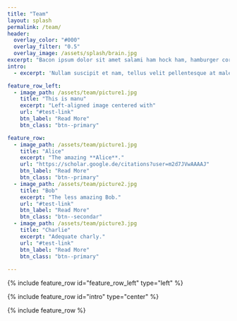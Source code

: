 ```yaml
---
title: "Team"
layout: splash
permalink: /team/
header:
  overlay_color: "#000"
  overlay_filter: "0.5"
  overlay_image: /assets/splash/brain.jpg
excerpt: "Bacon ipsum dolor sit amet salami ham hock ham, hamburger corned beef short ribs kielbasa biltong t-bone drumstick tri-tip tail sirloin pork chop."
intro: 
  - excerpt: 'Nullam suscipit et nam, tellus velit pellentesque at malesuada, enim eaque. Quis nulla, netus tempor in diam gravida tincidunt, *proin faucibus* voluptate felis id sollicitudin. Centered with `type="center"`'

feature_row_left:
  - image_path: /assets/team/picture1.jpg
    title: "This is manu"
    excerpt: "Left-aligned image centered with"
    url: "#test-link"
    btn_label: "Read More"
    btn_class: "btn--primary"

feature_row:
  - image_path: /assets/team/picture1.jpg
    title: "Alice"
    excerpt: "The amazing **Alice**."
    url: "https://scholar.google.de/citations?user=m2d7JVwAAAAJ"
    btn_label: "Read More"
    btn_class: "btn--primary"
  - image_path: /assets/team/picture2.jpg
    title: "Bob"
    excerpt: "The less amazing Bob."
    url: "#test-link"
    btn_label: "Read More"
    btn_class: "btn--secondar"
  - image_path: /assets/team/picture3.jpg
    title: "Charlie"
    excerpt: "Adequate charly."
    url: "#test-link"
    btn_label: "Read More"
    btn_class: "btn--primary"
  
---
```


{% include feature_row id="feature_row_left" type="left" %}

{% include feature_row id="intro" type="center" %}

{% include feature_row %}

